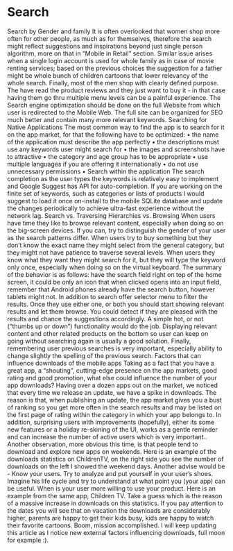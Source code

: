 # Search


Search by Gender and family
It is often overlooked that women shop more often for other people, as
much as for themselves, therefore the search might reflect suggestions and
inspirations beyond just single person algorithm, more on that in “Mobile in
Retail” section.
Similar issue arises when a single login account is used for whole family
as in case of movie renting services; based on the previous choices the
suggestion for a father might be whole bunch of children cartoons that
lower relevancy of the whole search.
Finally, most of the men shop with clearly defined purpose. The have
read the product reviews and they just want to buy it - in that case having
them go thru multiple menu levels can be a painful experience.
The Search engine optimization should be done on the full Website from
which user is redirected to the Mobile Web. The full site can be organized
for SEO much better and contain many more relevant keywords.
Searching for Native Applications
The most common way to find the app is to search for it on the app
market, for that the following have to be optimized:
• the name of the application must describe the app perfectly
• the descriptions must use any keywords user might search for
• the images and screenshots have to attractive
• the category and age group has to be appropriate
• use multiple languages if you are offering it internationally
• do not use unnecessary permissions
• Search within the application
The search completion as the user types the keywords is relatively easy
to implement and Google Suggest has API for auto-completion.
If you are working on the finite set of keywords, such as categories or
lists of products I would suggest to load it once on-install to the mobile
SQLite database and update the changes periodically to achieve ultra-fast
experience without the network lag.
Search vs. Traversing Hierarchies vs. Browsing
When users have time they like to browse relevant content, especially
when doing so on the big-screen devices. If you can, try to distinguish the
gender of your user as the search patterns differ.
When users try to buy something but they don’t know the exact name
they might select from the general category, but they might not have
patience to traverse several levels.
When users they know what they want they might search for it, but they
will type the keyword only once, especially when doing so on the virtual
keyboard.
The summary of the behavior is as follows: have the search field right
on top of the home screen, it could be only an icon that when clicked opens
into an input field, remember that Android phones already have the search
button, however tablets might not. In addition to search offer selector menu
to filter the results. Once they use either one, or both you should start
showing relevant results and let them browse. You could detect if they are
pleased with the results and chance the suggestions accordingly. A simple
hot, or not (“thumbs up or down”) functionality would do the job.
Displaying relevant content and other related products on the bottom so
user can keep on going without searching again is usually a good solution.
Finally, remembering user previous searches is very important,
especially ability to change slightly the spelling of the previous search.
Factors that can influence downloads of the
mobile apps
Taking as a fact that you have a great app, a “shouting”, cutting-edge
presence on the app markets, good rating and good promotion, what else
could influence the number of your app downloads?
Having over a dozen apps out on the market, we noticed that every time
we release an update, we have a spike in downloads. The reason is that,
when publishing an update, the app market gives you a bust of ranking so
you get more often in the search results and may be listed on the first page
of rating within the category in which your app belongs to. In addition,
surprising users with improvements (hopefully), either its some new
features or a holiday re-skining of the UI, works as a gentle reminder and
can increase the number of active users which is very important..
Another observation, more obvious this time, is that people tend to
download and explore new apps on weekends.
Here is an example of the downloads statistics on ChildrenTV, on the
right side you see the number of downloads on the left I showed the
weekend days.
Another advise would be - Know your users.
Try to analyze and put yourself in your user’s shoes. Imagine his life
cycle and try to understand at what point you (your app) can be useful.
When is your user more willing to use your product.
Here is an example from the same app, Children TV. Take a guess
which is the reason of a massive increase in downloads on this statistics.
If you pay attention to the dates you will see that on vacation the
downloads are considerably higher, parents are happy to get their kids
busy, kids are happy to watch their favorite cartoons. Boom, mission
accomplished.
I will keep updating this article as I notice new external factors
influencing downloads, full moon for example :).

